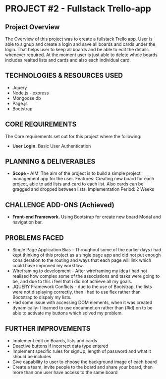 # PROJECT #2 - Fullstack Trello-app
## Project Overview
The Overview of this project was to create a fullstack Trello app. User is able to signup and create a login and save all boards and cards under the login. That helps user to keep all boards and be able to edit the details whenever required. 
At the moment user is just able to delete whole boards includes realted lists and cards and also each individual card.
## TECHNOLOGIES & RESOURCES USED
* Jquery
* Node.js - express
* Mongoose db
* Page.js
* Bootstrap
## CORE REQUIREMENTS
The Core requirements set out for this project where the following:
* **User Login.** Basic User Authentication
## PLANNING & DELIVERABLES
* **Scope -** AIM: The aim of the project is to build a simple project management app for the user.
Features: Creating new board for each project, able to add lists and card to each list. Also cards can be gragged and dropped between lists.
Implementation Period: 2 Weeks
## CHALLENGE ADD-ONS (Achieved)
* **Front-end Framework.** Using Bootstrap for create new board Modal and navigation bar.
## PROBLEMS FACED
* Single Page Application Bias - Throughout some of the earlier days i had kept thinking of this project as a single page app and did not put enough consideration to the routing and ways that each page will link which could have improved my workflow.
* Wireframing to development - After wireframing my idea i had not realised how complex some of the associations and tasks were going to be, and due to this i feel that i did not achieve all my goals.
* JQUERY Framework Conflicts - due to the use of Bootstrap, the lists were not displaying correctly, then i had to use flex rather than Bootstrap to dispaly my lists.
* Had some issue with accessing DOM elements, when it was created dynamically- I learned to use documnet.on rather than (#id).on to be able to activate my buttons which solved my problem. 
## FURTHER IMPROVEMENTS
* Implement edit on Boards, lists and cards
* Deactive buttons if incorrect data type entered
* Implement specific rules for signUp, length of password and what it should be includes
* Give capability to user to choose the background image of each board
* Create a team, invite people to the board and share your board, then more than one user have access to the same board
